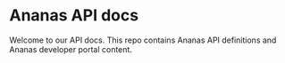 # Ananas API docs
Welcome to our API docs. 
This repo contains Ananas API definitions and Ananas developer portal content.
